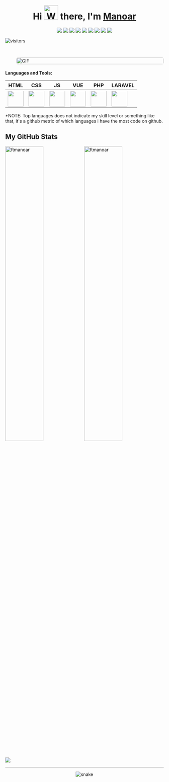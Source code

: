 
<!--

Here are some ideas to get you started:

- 🔭 I’m currently working on ...
- 🌱 I’m currently learning ...
- 👯 I’m looking to collaborate on ...
- 🤔 I’m looking for help with ...
- 💬 Ask me about ...
- 📫 How to reach me: ...
- 😄 Pronouns: ...
- ⚡ Fun fact: ...
-->





<h1 align="center" >Hi <img src="https://raw.githubusercontent.com/nixin72/nixin72/master/wave.gif" 
         alt="Waving hand animated gif"
         height="45"
                            width="45" /> there, I'm <a href="https://ftmanoar.github.io"> Manoar</a> </h1>
<div align="center">
<a href="mailto:tarikmanoar@gmail.com"><img src="https://img.shields.io/badge/-Mail Me-D14836?style=flat&logo=Gmail&logoColor=white"/></a>
<a href="https://ftmanoar.github.io/"><img src="https://img.shields.io/badge/Website-3b5998?style=flat-square&logo=google-chrome&logoColor=white"/></a>
<a href="https://facebook.com/tarikmanoar"><img src="https://img.shields.io/badge/-Facebook-1877F2?style=flat&logo=Facebook&logoColor=white"/></a>
<a href="https://www.linkedin.com/in/tarikmanoar/"><img src="https://img.shields.io/badge/-LinkedIn-blue?style=flat-square&logo=Linkedin&logoColor=white"/></a>
<a href="https://www.instagram.com/tarikmanoar/"><img src="https://img.shields.io/badge/-Instagram-E4405F?style=flat&logo=Instagram&logoColor=white"/></a>
<a href="https://twitter.com/tarikmanoar"><img src="https://img.shields.io/badge/-Twitter-1ca0f1?style=flat-square&labelColor=1ca0f1&logo=twitter&logoColor=white"/></a>
<a href="https://gitlab.com/tarikmanoar"><img src="https://img.shields.io/badge/-GitLab-F29111?style=flat-square&labelColor=F29111&logo=gitlab&logoColor=white"/></a>
<a href="https://join.skype.com/invite/nt605IiAh0N5"><img src="https://img.shields.io/badge/-Skype-00aff0?style=flat&logo=skype&logoColor=white"/></a>
<a href="https://m.me/tarikmanoar"><img src="https://img.shields.io/badge/-Messenger-1877F2?style=flat&logo=messenger&logoColor=white"/></a>
</div>


![visitors](https://visitor-badge.laobi.icu/badge?page_id=tarikmanoar.tarikmanoar)

<br />

<p style="display: flex; justify-contect: space-between;">
<img style="border-radius: 5px; margin: 0 0 5px 35px;" alt="GIF" width="100%" src="relax.gif" />
</p>





**Languages and Tools:**  


 


 


|  HTML | CSS  |  JS | VUE  | PHP  |  LARAVEL |
|:-:|:-:|:-:|:-:|:-:|---|
|  <code><img height="50" src="icons/html5.png"></code> |  <code><img height="50" src="icons/css3.png"></code>  | <code><img height="50" src="icons/js.png"></code>  |  <code><img height="50" src="icons/vue.svg"></code> |  <code><img height="50" src="icons/php.png"></code> |  <code><img height="50" src="icons/laravel.ico"></code> |



*NOTE: Top languages does not indicate my skill level or something like that, it's a github metric of which languages i have the most code on github.
<!--
<a href="https://github.com/ftmanoar" target="_blank">
  <img align="center" src="https://github-readme-stats.vercel.app/api/top-langs/?username=ftmanoar&theme=radical" />
</a> 
<a href="https://github.com/ftmanoar" target="_blank">
  <img align="center" src="https://github-readme-stats.vercel.app/api?username=ftmanoar&show_icons=true&theme=radical&line_height=27" alt="Manoar's github stats" style="width: 685px;" />
</a>


<a href="https://github.com/ftmanoar" target="_blank">
  <img align="center" src="https://github-readme-stats.vercel.app/api/pin/?username=ftmanoar&repo=html&theme=radical" />
</a>    
<a href="https://github.com/ftmanoar" target="_blank">
  <img align="center" src="https://github-readme-stats.vercel.app/api/pin/?username=ftmanoar&repo=kajki&theme=radical" />
</a>
-->
<!--
| [![](https://github-readme-stats.vercel.app/api/top-langs/?username=ftmanoar&theme=radical)](https://github.com/ftmanoar, "Manoar's Github")  |  [![Tarik Manoar Github](https://github-readme-stats.vercel.app/api?username=ftmanoar&show_icons=true&theme=radical&line_height=40 "Tarik Manoar Github")](https://github.com/ftmanoar "Manoar's Github") |
| :------------: | :------------: |
-->

## My GitHub Stats
<div>
<img align="center" width="49%" src="https://github-readme-streak-stats.herokuapp.com/?user=ftmanoar&theme=radical" alt="ftmanoar" />
<img align="center" width="49%"  src="https://github-readme-stats.vercel.app/api?username=ftmanoar&show_icons=true&locale=en&theme=radical" alt="ftmanoar" />
</div>
<br>


![](https://activity-graph.herokuapp.com/graph?username=ftmanoar&theme=redical)


<hr>

<p align="center">
  <img src="https://github.com/ftmanoar/ftmanoar/raw/output/github-contribution-grid-snake.svg" alt="snake">
</p>

